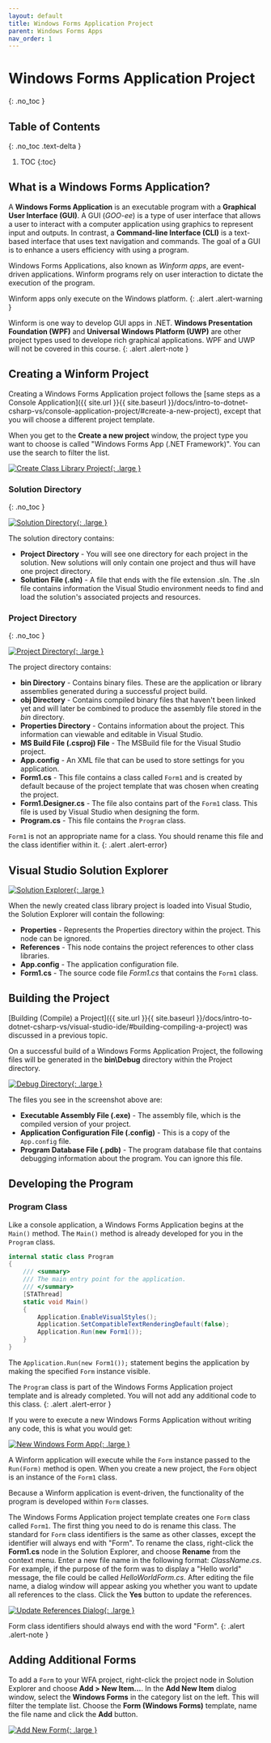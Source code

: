 ```yaml
---
layout: default
title: Windows Forms Application Project
parent: Windows Forms Apps
nav_order: 1
---
```


# Windows Forms Application Project
{: .no_toc }

## Table of Contents
{: .no_toc .text-delta }

1. TOC
{:toc}

## What is a Windows Forms Application?

A **Windows Forms Application** is an executable program with a **Graphical User Interface (GUI)**. A GUI (_GOO-ee_) is a type of user interface that allows a user to interact with a computer application using graphics to represent input and outputs. In contrast, a **Command-line Interface (CLI)** is a text-based interface that uses text navigation and commands. The goal of a GUI is to enhance a users efficiency with using a program.

Windows Forms Applications, also known as _Winform apps_, are event-driven applications. Winform programs rely on user interaction to dictate the execution of the program.

Winform apps only execute on the Windows platform.
{: .alert .alert-warning }

Winform is one way to develop GUI apps in .NET. **Windows Presentation Foundation (WPF)** and **Universal Windows Platform (UWP)** are other project types used to develope rich graphical applications. WPF and UWP will not be covered in this course.
{: .alert .alert-note }

## Creating a Winform Project

Creating a Windows Forms Application project follows the [same steps as a Console Application]({{ site.url }}{{ site.baseurl }}/docs/intro-to-dotnet-csharp-vs/console-application-project/#create-a-new-project), except that you will choose a different project template.

When you get to the **Create a new project** window, the project type you want to choose is called "Windows Forms App (.NET Framework)". You can use the search to filter the list.

[![Create Class Library Project](../images/wfa-projects/create-new-project.png "Create Class Library Project"){: .large }](../images/wfa-projects/create-new-project.png)

### Solution Directory
{: .no_toc }

[![Solution Directory](../images/wfa-projects/solution-directory.png "Solution Directory"){: .large }](../images/wfa-projects/solution-directory.png)

The solution directory contains:

* **Project Directory** - You will see one directory for each project in the solution. New solutions will only contain one project and thus will have one project directory.
* **Solution File (.sln)** - A file that ends with the file extension .sln. The .sln file contains information the Visual Studio environment needs to find and load the solution's associated projects and resources.

### Project Directory
{: .no_toc }

[![Project Directory](../images/wfa-projects/project-directory.png "Project Directory"){: .large }](../images/wfa-projects/project-directory.png)

The project directory contains:

* **bin Directory** - Contains binary files. These are the application or library assemblies generated during a successful project build.
* **obj Directory** - Contains compiled binary files that haven't been linked yet and will later be combined to produce the assembly file stored in the _bin_ directory.
* **Properties Directory** - Contains information about the project. This information can viewable and editable in Visual Studio.
* **MS Build File (.csproj) File** - The MSBuild file for the Visual Studio project.
* **App.config** - An XML file that can be used to store settings for you application.
* **Form1.cs** - This file contains a class called `Form1` and is created by default because of the project template that was chosen when creating the project.
* **Form1.Designer.cs** - The file also contains part of the `Form1` class. This file is used by Visual Studio when designing the form.
* **Program.cs** - This file contains the `Program` class.

`Form1` is not an appropriate name for a class. You should rename this file and the class identifier within it.
{: .alert .alert-error}

## Visual Studio Solution Explorer

[![Solution Explorer](../images/wfa-projects/solution-explorer.png "Solution Explorer"){: .large }](../images/wfa-projects/solution-explorer.png)

When the newly created class library project is loaded into Visual Studio, the Solution Explorer will contain the following:

* **Properties** - Represents the Properties directory within the project. This node can be ignored.
* **References** - This node contains the project references to other class libraries.
* **App.config** - The application configuration file.
* **Form1.cs** - The source code file _Form1.cs_ that contains the `Form1` class.

## Building the Project

[Building (Compile) a Project]({{ site.url }}{{ site.baseurl }}/docs/intro-to-dotnet-csharp-vs/visual-studio-ide/#building-compiling-a-project) was discussed in a previous topic.

On a successful build of a Windows Forms Application Project, the following files will be generated in the **bin\Debug** directory within the Project directory.

[![Debug Directory](../images/wfa-projects/debug-directory.png "Debug Directory"){: .large }](../images/wfa-projects/debug-directory.png)

The files you see in the screenshot above are:

- **Executable Assembly File (.exe)** - The assembly file, which is the compiled version of your project.
- **Application Configuration File (.config)** - This is a copy of the `App.config` file.
- **Program Database File (.pdb)** - The program database file that contains debugging information about the program. You can ignore this file.

## Developing the Program

### Program Class

Like a console application, a Windows Forms Application begins at the `Main()` method. The `Main()` method is already developed for you in the `Program` class.

```csharp
internal static class Program
{
    /// <summary>
    /// The main entry point for the application.
    /// </summary>
    [STAThread]
    static void Main()
    {
        Application.EnableVisualStyles();
        Application.SetCompatibleTextRenderingDefault(false);
        Application.Run(new Form1());
    }
}
```

The `Application.Run(new Form1());` statement begins the application by making the specified `Form` instance visible.

The `Program` class is part of the Windows Forms Application project template and is already completed. You will not add any additional code to this class.
{: .alert .alert-error }

If you were to execute a new Windows Forms Application without writing any code, this is what you would get:

[![New Windows Form App](../images/wfa-projects/blank-form.png "New Windows Form App"){: .large }](../images/wfa-projects/blank-form.png)

A Winform application will execute while the `Form` instance passed to the `Run(Form)` method is open. When you create a new project, the `Form` object is an instance of the `Form1` class.

Because a Winform application is event-driven, the functionality of the program is developed within `Form` classes.

The Windows Forms Application project template creates one `Form` class called `Form1`. The first thing you need to do is rename this class. The standard for `Form` class identifiers is the same as other classes, except the identifier will always end with "Form". To rename the class, right-click the **Form1.cs** node in the Solution Explorer, and choose **Rename** from the context menu. Enter a new file name in the following format: _ClassName.cs_. For example, if the purpose of the form was to display a "Hello world" message, the file could be called _HelloWorldForm.cs_. After editing the file name, a dialog window will appear asking you whether you want to update all references to the class. Click the **Yes** button to update the references.

[![Update References Dialog](../images/wfa-projects/update-references-dialog.png "Update References Dialog"){: .large }](../images/wfa-projects/update-references-dialog.png)

Form class identifiers should always end with the word "Form".
{: .alert .alert-note }

## Adding Additional Forms

To add a `Form` to your WFA project, right-click the project node in Solution Explorer and choose **Add > New Item...**. In the **Add New Item** dialog window, select the **Windows Forms** in the category list on the left. This will filter the template list. Choose the **Form (Windows Forms)** template, name the file name and click the **Add** button.

[![Add New Form](../images/wfa-projects/add-new-item.png "Add New Form"){: .large }](../images/wfa-projects/add-new-item.png)